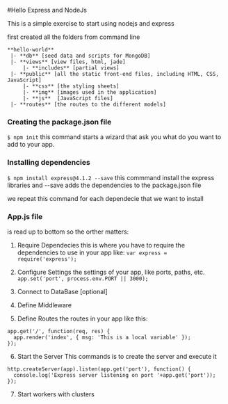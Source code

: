 #Hello Express and NodeJs

This is a simple exercise to start using nodejs and express

first created all the folders from command line

```
**hello-world**
 |- **db** [seed data and scripts for MongoDB]
 |- **views** [view files, html, jade]
     |- **includes** [partial views]
 |- **public** [all the static front-end files, including HTML, CSS, JavaScript]
     |- **css** [the styling sheets]
     |- **img** [images used in the application]
     |- **js**  [JavaScript files]
 |- **routes** [the routes to the different models]
```

### Creating the package.json file

```$ npm init``` this command starts a wizard that ask you what do you want to add
to your app.

### Installing dependencies

```$ npm install express@4.1.2 --save``` this commmand install the express libraries
and --save adds the dependencies to the package.json file

we repeat this command for each dependecie that we want to install

### App.js file
is read up to bottom so the orther matters:

1. Require Dependecies
this is where you have to require the dependencies to use in your app like:
```var express = require('express');```

2. Configure Settings
the settings of your app, like ports, paths, etc.
```app.set('port', process.env.PORT || 3000);```

3. Connect to DataBase [optional]
4. Define Middleware
5. Define Routes
the routes in your app like this:
```
app.get('/', function(req, res) {
  app.render('index', { msg: 'This is a local variable' });
});
```

6. Start the Server
This commands is to create the server and execute it
```
http.createServer(app).listen(app.get('port'), function() {
  console.log('Express server listening on port '+app.get('port'));
});
```

7. Start workers with clusters


